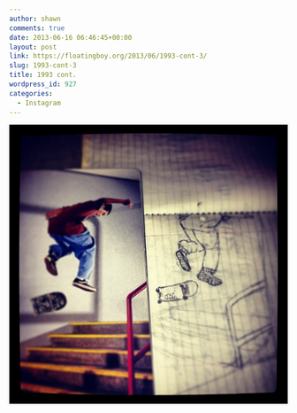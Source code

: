 ```yaml
---
author: shawn
comments: true
date: 2013-06-16 06:46:45+00:00
layout: post
link: https://floatingboy.org/2013/06/1993-cont-3/
slug: 1993-cont-3
title: 1993 cont.
wordpress_id: 927
categories:
  - Instagram
---
```


[![1993 cont.](/assets/media/2013/06/beeb7822d64611e2978e22000a1fb9d3_7.jpg)](/assets/media/2013/06/beeb7822d64611e2978e22000a1fb9d3_7.jpg)
